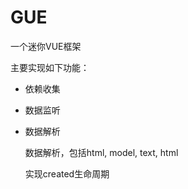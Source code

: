# GUE

一个迷你VUE框架

主要实现如下功能：

- 依赖收集

- 数据监听

- 数据解析

  数据解析，包括html, model, text, html

  实现created生命周期
